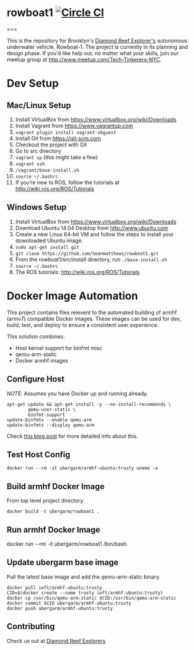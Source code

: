 # rowboat1 [![Circle CI](https://circleci.com/gh/Seanmatthews/rowboat1.svg?style=svg)](https://circleci.com/gh/Seanmatthews/rowboat1)
===

This is the repository for Brooklyn's [Diamond Reef Explorer's](http://www.diamondreefexplorers.org/) autonomous underwater vehicle, Rowboat-1. The project is currently in its planning and design phase. If you'd like help out, no matter what your skills, join our meetup group at http://www.meetup.com/Tech-Tinkerers-NYC. 

# Dev Setup

## Mac/Linux Setup
1. Install VirtualBox from https://www.virtualbox.org/wiki/Downloads
1. Install Vagrant from https://www.vagrantup.com
1. `vagrant plugin install vagrant-vbguest`
2. Install Git from https://git-scm.com 
1. Checkout the project with Git
2. Go to src directory
3. `vagrant up` (this might take a few)
4. `vagrant ssh`
5. `/vagrant/base-install.sh`
6. `source ~/.bashrc`
7. If you’re new to ROS, follow the tutorials at http://wiki.ros.org/ROS/Tutorials

## Windows Setup 
1. Install VirtualBox from https://www.virtualbox.org/wiki/Downloads
2. Download Ubuntu 14.04 Desktop from http://www.ubuntu.com
3. Create a new Linux 64-bit VM and follow the steps to install your downloaded Ubuntu image.
4. `sudo apt-get install git`
5. `git clone https://github.com/Seanmatthews/rowboat1.git`
6. From the rowboat1/src/install directory, run `./base-install.sh`
7. `source ~/.bashrc`
8. The ROS tutorials: http://wiki.ros.org/ROS/Tutorials

 
Docker Image Automation
===

This project contains files relevent to the automated building of armhf
(armv7) compatible Docker images. These images can be used for dev,
build, test, and deploy to ensure a consistent user experience.

This solution combines:

* Host kernel support for binfmt misc
* qemu-arm-static
* Docker armhf images

## Configure Host

*NOTE*: Assumes you have Docker up and running already.

    apt-get update && apt-get install -y --no-install-recommends \
            qemu-user-static \
    	    binfmt-support
    update-binfmts --enable qemu-arm
    update-binfmts --display qemu-arm

Check [this blog post](http://blog.ubergarm.com/run-arm-docker-images-on-x86_64-hosts/) for more detailed info about this.

## Test Host Config

    docker run --rm -it ubergarm/armhf-ubuntu:trusty uname -a 

## Build armhf Docker Image 

From top level project directory.

    docker build -t ubergarm/rowboat1 .

## Run armhf Docker Image

   docker run --rm -it ubergarm/rowboat1 /bin/bash

## Update ubergarm base image

Pull the latest base image and add the qemu-arm-static binary.

    docker pull ioft/armhf-ubuntu:trusty
    CID=$(docker create --name trusty ioft/armhf-ubuntu:trusty)
    docker cp /usr/bin/qemu-arm-static $CID:/usr/bin/qemu-arm-static
    docker commit $CID ubergarm/armhf-ubuntu:trusty
    docker push ubergarm/armhf-ubuntu:trusty

## Contributing

Check us out at [Diamond Reef Explorers](http://www.diamondreefexplorers.org/)
